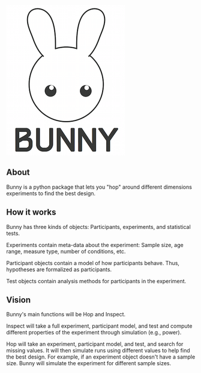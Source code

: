 ![Bunny](BunnyLogo.png)

## About

Bunny is a python package that lets you "hop" around different dimensions experiments to find the best design.

## How it works

Bunny has three kinds of objects: Participants, experiments, and statistical tests.

Experiments contain meta-data about the experiment: Sample size, age range, measure type, number of conditions, etc.

Participant objects contain a model of how participants behave. Thus, hypotheses are formalized as participants.

Test objects contain analysis methods for participants in the experiment.

## Vision

Bunny's main functions will be Hop and Inspect.

Inspect will take a full experiment, participant model, and test and compute different properties of the experiment through simulation (e.g., power).

Hop will take an experiment, participant model, and test, and search for missing values. It will then simulate runs using different values to help find the best design. For example, if an experiment object doesn't have a sample size. Bunny will simulate the experiment for different sample sizes.

